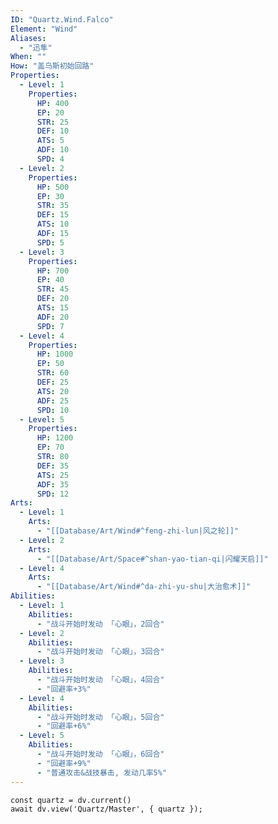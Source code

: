 ```yaml
---
ID: "Quartz.Wind.Falco"
Element: "Wind"
Aliases:
  - "迅隼"
When: ""
How: "盖乌斯初始回路"
Properties:
  - Level: 1
    Properties:
      HP: 400
      EP: 20
      STR: 25
      DEF: 10
      ATS: 5
      ADF: 10
      SPD: 4
  - Level: 2
    Properties:
      HP: 500
      EP: 30
      STR: 35
      DEF: 15
      ATS: 10
      ADF: 15
      SPD: 5
  - Level: 3
    Properties:
      HP: 700
      EP: 40
      STR: 45
      DEF: 20
      ATS: 15
      ADF: 20
      SPD: 7
  - Level: 4
    Properties:
      HP: 1000
      EP: 50
      STR: 60
      DEF: 25
      ATS: 20
      ADF: 25
      SPD: 10
  - Level: 5
    Properties:
      HP: 1200
      EP: 70
      STR: 80
      DEF: 35
      ATS: 25
      ADF: 35
      SPD: 12
Arts:
  - Level: 1
    Arts: 
      - "[[Database/Art/Wind#^feng-zhi-lun|风之轮]]"
  - Level: 2
    Arts:
      - "[[Database/Art/Space#^shan-yao-tian-qi|闪耀天启]]"
  - Level: 4
    Arts:
      - "[[Database/Art/Wind#^da-zhi-yu-shu|大治愈术]]"
Abilities:
  - Level: 1
    Abilities:
      - "战斗开始时发动 「心眼」，2回合"
  - Level: 2
    Abilities:
      - "战斗开始时发动 「心眼」，3回合"
  - Level: 3
    Abilities:
      - "战斗开始时发动 「心眼」，4回合"
      - "回避率+3%"
  - Level: 4
    Abilities:
      - "战斗开始时发动 「心眼」，5回合"
      - "回避率+6%"
  - Level: 5
    Abilities:
      - "战斗开始时发动 「心眼」，6回合"
      - "回避率+9%"
      - "普通攻击&战技暴击, 发动几率5%"
---
```

```dataviewjs
const quartz = dv.current()
await dv.view('Quartz/Master', { quartz });
```
